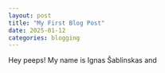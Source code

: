 ```yaml
---
layout: post
title: "My First Blog Post"
date: 2025-01-12
categories: blogging
---
```


Hey peeps! My name is Ignas Šablinskas and 
